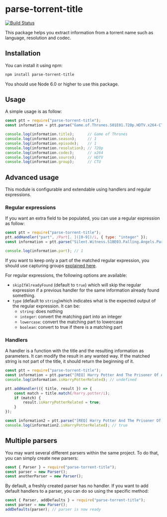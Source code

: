 # parse-torrent-title

[![Build Status](https://travis-ci.org/clement-escolano/parse-torrent-title.svg?branch=master)](https://travis-ci.org/clement-escolano/parse-torrent-title)

This package helps you extract information from a torrent name such as language, resolution and codec.

## Installation

You can install it using npm: 
```bash
npm install parse-torrent-title
```
You should use Node 6.0 or higher to use this package.

## Usage

A simple usage is as follow:
```javascript
const ptt = require("parse-torrent-title");
const information = ptt.parse("Game.of.Thrones.S01E01.720p.HDTV.x264-CTU");

console.log(information.title);      // Game of Thrones
console.log(information.season);     // 1
console.log(information.episode);    // 1
console.log(information.resolution); // 720p
console.log(information.codec);      // x264
console.log(information.source);     // HDTV 
console.log(information.group);      // CTU
```

## Advanced usage

This module is configurable and extendable using handlers and regular expressions.

### Regular expressions

If you want an extra field to be populated, you can use a regular expression as follow:

```javascript
const ptt = require("parse-torrent-title");
ptt.addHandler("part", /Part[. ]([0-9])/i, { type: "integer" });
const information = ptt.parse("Silent.Witness.S18E03.Falling.Angels.Part.1.720p.HDTV.x264-FTP");

console.log(information.part); // 1
```

If you want to keep only a part of the matched regular expression, you should use capturing groups
[explained here](https://developer.mozilla.org/en-US/docs/Web/JavaScript/Reference/Global_Objects/RegExp). 

For regular expressions, the following options are available:

* `skipIfAlreadyFound` (default to `true`) which will skip the regular expression if a previous handler for the same
information already found something.
* `type` (default to `string`)which indicates what is the expected output of the regular expression.
It can be:
  * `string`: does nothing
  * `integer`: convert the matching part into an integer
  * `lowercase`: convert the matching part to lowercase
  * `boolean`: convert to true if there is a matching part 

### Handlers

A handler is a function with the title and the resulting information as parameters.
It can modify the result in any wanted way.
If the matched string is not part of the title, it should return the beginning of it.

```javascript
const ptt = require("parse-torrent-title");
const information = ptt.parse("[REQ] Harry Potter And The Prisoner Of Azkaban 2004 1080p BluRay DTS x264-hV");
console.log(information.isHarryPotterRelated); // undefined

ptt.addHandler(({ title, result }) => {
    const match = title.match(/harry.potter/i);
    if (match) {
        result.isHarryPotterRelated = true;
    }
});

const information2 = ptt.parse("[REQ] Harry Potter And The Prisoner Of Azkaban 2004 1080p BluRay DTS x264-hV");
console.log(information2.isHarryPotterRelated); // true
```

## Multiple parsers

You may want several different parsers within the same project.
To do that, you can simply create new parsers:
```javascript
const { Parser } = require("parse-torrent-title");
const parser = new Parser();
const anotherParser = new Parser();
```

By default, a freshly created parser has no handler.
If you want to add default handlers to a parser, you can do so using the specific method:
```javascript
const { Parser, addDefaults } = require("parse-torrent-title");
const parser = new Parser();
addDefaults(parser); // parser is now ready
```

